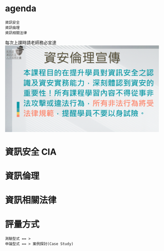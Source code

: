 
# agenda
```
資訊安全
資訊倫理
資訊相關法律
```
每次上課時請老師務必宣達
![資安宣言.gif](資安宣言.gif)

# 資訊安全 CIA

# 資訊倫理

# 資訊相關法律

# 評量方式
```
測驗型式 == >
申論型式 == > 案例探討(Case Study)
```
